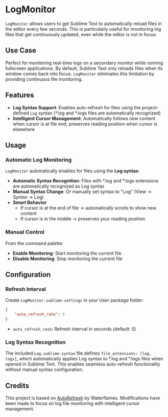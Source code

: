# LogMonitor

`LogMonitor` allows users to get Sublime Text to automatically reload files in the editor every few seconds. This is particularly useful for monitoring log files that get continuously updated, even while the editor is not in focus.

## Use Case

Perfect for monitoring real-time logs on a secondary monitor while running fullscreen applications. By default, Sublime Text only reloads files when its window comes back into focus. `LogMonitor` eliminates this limitation by providing continuous file monitoring.

## Features

- **Log Syntax Support**: Enables auto-refresh for files using the project-defined `Log` syntax (*.log and *.logs files are automatically recognized)
- **Intelligent Cursor Management**: Automatically follows new content when cursor is at file end, preserves reading position when cursor is elsewhere

## Usage

### Automatic Log Monitoring

`LogMonitor` automatically enables for files using the **Log syntax**:

- **Automatic Syntax Recognition**: Files with *.log and *.logs extensions are automatically recognized as Log syntax
- **Manual Syntax Change**: Or manually set syntax to "Log" (View → Syntax → Log)
- **Smart Behavior**
   - If cursor is at the end of file → automatically scrolls to show new content
   - If cursor is in the middle → preserves your reading position

### Manual Control

From the command palette:

- **Enable Monitoring**: Start monitoring the current file
- **Disable Monitoring**: Stop monitoring the current file

## Configuration

### Refresh Interval

Create `LogMonitor.sublime-settings` in your User package folder:

```json
{   
    "auto_refresh_rate": 5
}
```

- `auto_refresh_rate`: Refresh interval in seconds (default: 5)

### Log Syntax Recognition

The included `Log.sublime-syntax` file defines `file_extensions: [log, logs]`, which automatically applies Log syntax to *.log and *.logs files when opened in Sublime Text. This enables seamless auto-refresh functionality without manual syntax configuration.

## Credits

This project is based on [AutoRefresh](https://github.com/Waterflames/AutoRefresh) by Waterflames.
Modifications have been made to focus on log file monitoring with intelligent cursor management.
